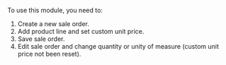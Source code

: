 To use this module, you need to:

1.  Create a new sale order.
2.  Add product line and set custom unit price.
3.  Save sale order.
4.  Edit sale order and change quantity or unity of measure (custom unit price not been
    reset).
